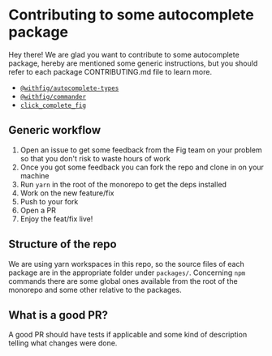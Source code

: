 # Contributing to some autocomplete package
Hey there! We are glad you want to contribute to some autocomplete package, hereby are mentioned some generic instructions, but you should refer to each package CONTRIBUTING.md file to learn more.

- [`@withfig/autocomplete-types`](packages/autocomplete-types/CONTRIBUTING.md)
- [`@withfig/commander`](packages/commander/CONTRIBUTING.md)
- [`click_complete_fig`](packages/click/CONTRIBUTING.md)

## Generic workflow

1. Open an issue to get some feedback from the Fig team on your problem so that you don't risk to waste hours of work
2. Once you got some feedback you can fork the repo and clone in on your machine
3. Run `yarn` in the root of the monorepo to get the deps installed
4. Work on the new feature/fix
5. Push to your fork
6. Open a PR
7. Enjoy the feat/fix live!

## Structure of the repo

We are using yarn workspaces in this repo, so the source files of each package are in the appropriate folder under `packages/`.
Concerning `npm` commands there are some global ones available from the root of the monorepo and some other relative to the packages.

## What is a good PR?

A good PR should have tests if applicable and some kind of description telling what changes were done.
